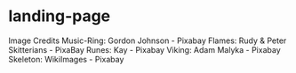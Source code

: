 # landing-page

Image Credits
   Music-Ring: Gordon Johnson - Pixabay
   Flames: Rudy & Peter Skitterians - PixaBay
   Runes: Kay - Pixabay
   Viking: Adam Malyka - Pixabay
   Skeleton: WikiImages - Pixabay


